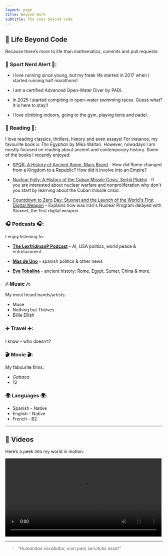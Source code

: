 ```yaml
---
layout: page
title: Beyond Work
subtitle: The Joys beyond code
---
```


## 🎨 Life Beyond Code

Because there’s more to life than mathematics, commits and pull requests:

### 🏃 **Sport Nerd Alert** 🏃:

  - I love running since young, but my freak life started in 2017 when I started running half marathons!

  - I am a certified Advanced Open-Water Diver by PADI.
    
  - In 2025 I started compiting in open-water swimming races. Guess what? It is here to stay!!
    
  - I love climbing indoors, going to the gym, playing tenis and padel.
 
### 📖 **Reading** 📖:
I love reading classics, thrillers, history and even essays! For instance, my favourite book is *The Egyptian* by Mika Waltari. However, nowadays I am mostly focused on reading about ancient and contemporary history. Some of the books I recently enjoyed:  

  - [SPQR: A History of Ancient Rome. Mary Beard](https://en.wikipedia.org/wiki/SPQR:_A_History_of_Ancient_Rome) - How did Rome changed from a Kingdom to a Republic? How did it involve into an Empire?
    
  - [Nuclear Folly: A History of the Cuban Missile Crisis. Serhii Plokhii](https://www.huri.harvard.edu/news/nuclear-folly-serhii-plokhiis-latest-book-examines-cuban-missile-crisis) - If you are interested about nuclear warfare and nonproliferation why don't you start by learning about the Cuban missile crisis.

  - [Countdown to Zero Day: Stuxnet and the Launch of the World's First Digital Weapon](https://www.goodreads.com/book/show/18465875-countdown-to-zero-day) - Explains how was Iran's Nuclear Program delayed with Stuxnet, the first digital weapon.

### 🎧 **Podcasts** 🎧: 
I enjoy listening to:

  - [**The LexfridmanP Podcast**](https://lexfridman.com/podcast/) - AI, USA politics, world peace & entretainment

  - [**Mas de Uno**](https://www.ondacero.es/programas/mas-de-uno/) - spanish politics & other news
  
  - [**Eva Tobalina**](https://open.spotify.com/playlist/37nQKVPW0IjSKOUy58E0om) - ancient history: Rome, Egypt, Sumer, China & more. 

### 🎶 **Music** 🎶:
My most heard bands/artists:  
  
  - Muse  
  - Nothing but Thieves  
  - Billie Eilish  

### ✈️ **Travel** ✈️:
I know - who doesn't?
  
### 🎬 **Movie** 🎬:  
My fabourite films:
  - *Gattaca*
  - 12

 
### 🌍 **Languages** 🌍: 

  - Spanish - Native  
  - English - Native  
  - French - B2
    
---

## 🎥 Videos

Here’s a peek into my world in motion:

<video width="500" controls>
  <source src="videos/introduction.mp4" type="video/mp4">
  Your browser does not support the video tag.
</video>

---

> *“Humanitas vocabatur, cum pars servitutis esset”*

